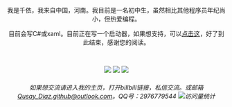 <div align="center">
  
我是千依，我来自中国，河南。我目前是一名初中生，虽然相比其他程序员年纪尚小，但热爱编程。

目前会写C#或xaml。目前正在写一个启动器，如果想支持，可以[点击这](https://github.com/Qianyiaz/ChmlFrp_WPF_Clienter)，好了到此结束，感谢您的阅读。

<div/>

<br/>

<p align = "center">
  <img src = "https://github-readme-stats.vercel.app/api?username=qianyiaz&show_icons=true&theme=tokyonight&line_height=28">
  <img src = "https://github-readme-stats.vercel.app/api/top-langs/?username=Qianyiaz&layout=donut&theme=radical&line_height=30">
  <img src = "https://streak-stats.demolab.com?user=Qianyiaz&theme=tokyonight&hide_border=%E7%9C%9F&mode=weekly&exclude_days=Mon&hide_longest_streak=true&line_height=20">
</p>

###### 如果想交流请进入我的主页，打开billbill链接，私信交流。或邮箱<Qusay_Diaz.github@outlook.com>。QQ号：2976779544 <img src="https://komarev.com/ghpvc/?username=Qianyiaz&label=Views&color=0e75b6&style=flat" alt="访问量统计" />
